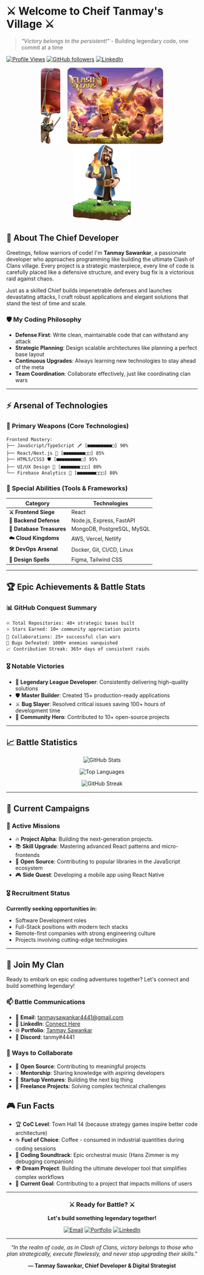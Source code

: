 # ⚔️ Welcome to Cheif Tanmay's Village ⚔️
> *"Victory belongs to the persistent!"* - Building legendary code, one commit at a time

[![Profile Views](https://komarev.com/ghpvc/?username=TanmaySawankar390&color=orange&style=for-the-badge)](https://github.com/TanmaySawankar390)
[![GitHub followers](https://img.shields.io/github/followers/TanmaySawankar390?style=for-the-badge&color=blue)](https://github.com/TanmaySawankar390)
[![LinkedIn](https://img.shields.io/badge/LinkedIn-Connect-blue?style=for-the-badge&logo=linkedin)](https://linkedin.com/in/tanmay-sawankar-57a945223)

<div align="center">
  <img src="https://raw.githubusercontent.com/TanmaySawankar390/Portfolio/main/src/img/Balloon.png" alt="Clash of Clans Balloon" width="10%" height="200" style="border-radius: 10px; margin: 0 1.5%; object-fit: cover;">
  <img src="https://raw.githubusercontent.com/TanmaySawankar390/Portfolio/main/src/img/coc2.jpeg" alt="Clash of Clans Village" width="50%" height="200" style="border-radius: 10px; margin: 0 1.5%; object-fit: cover;">
  <img src="https://raw.githubusercontent.com/TanmaySawankar390/Portfolio/main/src/img/wizard.gif" alt="Clash of Clans Wizard" width="30%" height="200" style="border-radius: 10px; margin: 0 1.5%; object-fit: cover;">
</div>

## 🏰 About The Chief Developer

Greetings, fellow warriors of code! I'm **Tanmay Sawankar**, a passionate developer who approaches programming like building the ultimate Clash of Clans village. Every project is a strategic masterpiece, every line of code is carefully placed like a defensive structure, and every bug fix is a victorious raid against chaos.

Just as a skilled Chief builds impenetrable defenses and launches devastating attacks, I craft robust applications and elegant solutions that stand the test of time and scale.

### 🛡️ My Coding Philosophy
- **Defense First**: Write clean, maintainable code that can withstand any attack
- **Strategic Planning**: Design scalable architectures like planning a perfect base layout
- **Continuous Upgrades**: Always learning new technologies to stay ahead of the meta
- **Team Coordination**: Collaborate effectively, just like coordinating clan wars

---

## ⚡ Arsenal of Technologies

### 🏹 Primary Weapons (Core Technologies)
```
Frontend Mastery:
├── JavaScript/TypeScript 🗡️ [■■■■■■■■■□] 90%
├── React/Next.js 🏹 [■■■■■■■■□□] 85%
├── HTML5/CSS3 🛡️ [■■■■■■■■■□] 95%
├── UI/UX Design 🎨 [■■■■■■■□□□] 80%
└── Firebase Analytics 🎨 [■■■■■■■□□□] 80%

```

### 🔮 Special Abilities (Tools & Frameworks)
| Category | Technologies |
|----------|-------------|
| **⚔️ Frontend Siege** | React |
| **🏰 Backend Defense** | Node.js, Express, FastAPI |
| **💎 Database Treasures** | MongoDB, PostgreSQL, MySQL |
| **☁️ Cloud Kingdoms** | AWS, Vercel, Netlify |
| **🛠️ DevOps Arsenal** | Docker, Git, CI/CD, Linux |
| **🎨 Design Spells** | Figma, Tailwind CSS |

---

## 🏆 Epic Achievements & Battle Stats

### 📊 GitHub Conquest Summary
```
🔥 Total Repositories: 40+ strategic bases built
⭐ Stars Earned: 10+ community appreciation points  
🤝 Collaborations: 25+ successful clan wars
🐛 Bugs Defeated: 1000+ enemies vanquished
📈 Contribution Streak: 365+ days of consistent raids
```

### 🎖️ Notable Victories
- 🏅 **Legendary League Developer**: Consistently delivering high-quality solutions
- 🛡️ **Master Builder**: Created 15+ production-ready applications
- ⚔️ **Bug Slayer**: Resolved critical issues saving 100+ hours of development time
- 🌟 **Community Hero**: Contributed to 10+ open-source projects

---

## 📈 Battle Statistics

<div align="center">

![GitHub Stats](https://github-readme-stats.vercel.app/api?username=TanmaySawankar390&theme=dark&show_icons=true&bg_color=0D1117&title_color=F85D7F&icon_color=F8D866&text_color=FFFFFF)

![Top Languages](https://github-readme-stats.vercel.app/api/top-langs/?username=TanmaySawankar390&theme=dark&bg_color=0D1117&title_color=F85D7F&text_color=FFFFFF&layout=compact)

![GitHub Streak](https://github-readme-streak-stats.herokuapp.com/?user=TanmaySawankar390&theme=dark&background=0D1117&stroke=F85D7F&ring=F8D866&fire=F85D7F&currStreakLabel=FFFFFF)

</div>

---

## 🎯 Current Campaigns

### 🚀 Active Missions
- 🔥 **Project Alpha**: Building the next-generation projects.
- 📚 **Skill Upgrade**: Mastering advanced React patterns and micro-frontends
- 🌟 **Open Source**: Contributing to popular libraries in the JavaScript ecosystem
- 🎮 **Side Quest**: Developing a mobile app using React Native

### 🎖️ Recruitment Status
**Currently seeking opportunities in:**
- Software Development roles
- Full-Stack positions with modern tech stacks  
- Remote-first companies with strong engineering culture
- Projects involving cutting-edge technologies

---

## 🤝 Join My Clan

Ready to embark on epic coding adventures together? Let's connect and build something legendary!

### 📫 Battle Communications
- 📧 **Email**: [tanmaysawankar4441@gmail.com](mailto:tanmaysawankar4441@gmail.com)
- 💼 **LinkedIn**: [Connect Here](https://www.linkedin.com/in/tanmay-sawankar-57a945223/)
- 🌐 **Portfolio**: [Tanmay Sawankar](https://tanxportfolio.netlify.app)
- 💬 **Discord**: tanmy#4441

### 🌟 Ways to Collaborate
- 🤝 **Open Source**: Contributing to meaningful projects
- 💡 **Mentorship**: Sharing knowledge with aspiring developers
- 🚀 **Startup Ventures**: Building the next big thing
- 🎯 **Freelance Projects**: Solving complex technical challenges


## 🎮 Fun Facts

- 🏆 **CoC Level**: Town Hall 14 (because strategy games inspire better code architecture)
- ☕ **Fuel of Choice**: Coffee - consumed in industrial quantities during coding sessions
- 🎵 **Coding Soundtrack**: Epic orchestral music (Hans Zimmer is my debugging companion)
- 🌍 **Dream Project**: Building the ultimate developer tool that simplifies complex workflows
- 🎯 **Current Goal**: Contributing to a project that impacts millions of users

---

<div align="center">

### ⚔️ Ready for Battle? ⚔️

**Let's build something legendary together!**

[![Email](https://img.shields.io/badge/Email-Contact%20Me-red?style=for-the-badge&logo=gmail)](mailto:tanmaysawankar4441@gmail.com)
[![Portfolio](https://img.shields.io/badge/Portfolio-Visit%20Now-blue?style=for-the-badge&logo=web)](https://tanxportfolio.netlify.app)
[![LinkedIn](https://img.shields.io/badge/LinkedIn-Connect-blue?style=for-the-badge&logo=linkedin)](https://www.linkedin.com/in/tanmay-sawankar-57a945223/)

---

*"In the realm of code, as in Clash of Clans, victory belongs to those who plan strategically, execute flawlessly, and never stop upgrading their skills."*

**— Tanmay Sawankar, Chief Developer & Digital Strategist**

</div>
